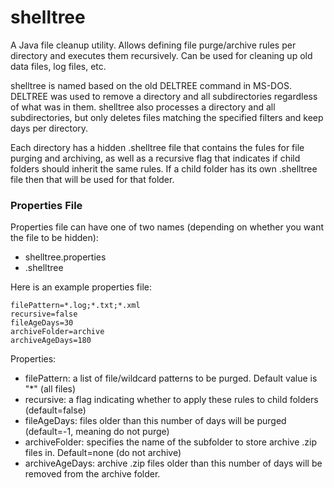 # shelltree
A Java file cleanup utility. Allows defining file purge/archive rules per directory and executes them recursively. Can be used for cleaning up old data files, log files, etc.

shelltree is named based on the old DELTREE command in MS-DOS. DELTREE was used to remove a directory and all subdirectories regardless of what was in them. shelltree also processes a directory and all subdirectories, but only deletes files matching the specified filters and keep days per directory. 

Each directory has a hidden .shelltree file that contains the fules for file purging and archiving, as well as a recursive flag that indicates if child folders should inherit the same rules. If a child folder has its own .shelltree file then that will be used for that folder.

### Properties File
Properties file can have one of two names (depending on whether you want the file to be hidden):
- shelltree.properties
- .shelltree
  
Here is an example properties file:

    filePattern=*.log;*.txt;*.xml
    recursive=false
    fileAgeDays=30
    archiveFolder=archive
    archiveAgeDays=180

Properties:
- filePattern: a list of file/wildcard patterns to be purged. Default value is "*" (all files)
- recursive: a flag indicating whether to apply these rules to child folders (default=false)
- fileAgeDays: files older than this number of days will be purged (default=-1, meaning do not purge)
- archiveFolder: specifies the name of the subfolder to store archive .zip files in. Default=none (do not archive)
- archiveAgeDays: archive .zip files older than this number of days will be removed from the archive folder.

